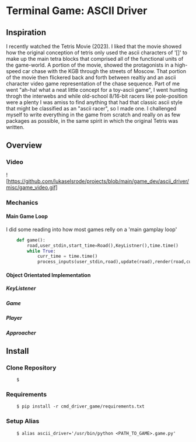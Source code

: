 # Terminal Game: ASCII Driver

## Inspiration
I recently watched the Tetris Movie (2023). I liked that the movie showed how the original conception of tetris 
only used the ascii characters of '[]' to make up the main tetra blocks that comprised all of the functional units of the game-world. A portion of the movie, showed the protagonists 
in a high-speed car chase with the KGB through the streets of Moscow. That portion of the movie then flickered back and forth between realtiy 
and an ascii character video game representation of the chase sequence. Part of me went "ah-ha! what a neat little concept for a toy-ascii game", I went hunting throgh the interwebs and while 
old-school 8/16-bit racers  like pole-position were a plenty I was amiss to find anything that had that classic ascii style that might be classified as an "ascii racer", so I made one. I challenged myself 
to write everything in the game from scratch and really on as few packages as possible, in the same spirit in which the original Tetris was written.

## Overview
### Video
![https://github.com/lukaselsrode/projects/blob/main/game_dev/ascii_driver/misc/game_video.gif]
### Mechanics
#### Main Game Loop
I did some reading into how most games relly on a 'main gamplay loop'
```python
    def game():
        road,user_stdin,start_time=Road(),KeyListner(),time.time()
        while True:
            curr_time = time.time()
            process_inputs(user_stdin,road),update(road),render(road,curr_time,start_time)            
```
#### Object Orientated Implementation
##### KeyListener
##### Game
##### Player
##### Approacher

## Install
### Clone Repository
```shell
    $  
```
### Requirements
```shell
    $ pip install -r cmd_driver_game/requirements.txt 
```
### Setup Alias 
```shell
    $ alias ascii_driver='/usr/bin/python <PATH_TO_GAME>.game.py'
```

